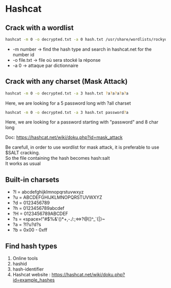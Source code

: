 # Hashcat 

## Crack with a wordlist
```bash
hashcat -m 0 -o decrypted.txt -a 0 hash.txt /usr/share/wordlists/rockyou.txt
```

- -m number -> find the hash type and search in hashcat.net for the number id
- -o file.txt	-> file où sera stocké la réponse
- -a 0 -> attaque par dictionnaire

## Crack with any charset (Mask Attack)

```bash
hashcat -m 0 -o decrypted.txt -a 3 hash.txt ?a?a?a?a?a
```

Here, we are looking for a 5 password long with ?all charset

```bash
hashcat -m 0 -o decrypted.txt -a 3 hash.txt password?a
```
Here, we are looking for a password starting with "password" and  8 char long  

Doc: https://hashcat.net/wiki/doku.php?id=mask_attack  


Be carefull, in order to use wordlist for mask attack, it is preferable to use $SALT cracking.  
So the file containing the hash becomes hash:salt  
It works as usual

## Built-in charsets

- ?l = abcdefghijklmnopqrstuvwxyz
- ?u = ABCDEFGHIJKLMNOPQRSTUVWXYZ
- ?d = 0123456789
- ?h = 0123456789abcdef
- ?H = 0123456789ABCDEF
- ?s = «space»!"#$%&'()*+,-./:;<=>?@[\]^_`{|}~
- ?a = ?l?u?d?s
- ?b = 0x00 - 0xff


## Find hash types
1. Online tools
2. hashid
3. hash-identifier
4. Hashcat website : https://hashcat.net/wiki/doku.php?id=example_hashes